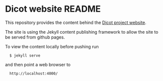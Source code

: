 Dicot website README
====================

This repository provides the content behind the [Dicot project
website](http://dicot.github.io).

The site is using the Jekyll content publishing framework to allow the site to
be served from github pages.

To view the content locally before pushing run

```
  $ jekyll serve
```

and then point a web browser to

```
  http://localhost:4000/
```
